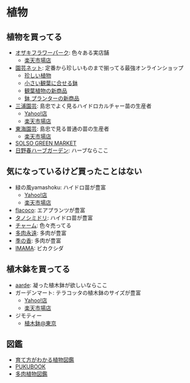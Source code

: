 # 植物
##  植物を買ってる
* [オザキフラワーパーク](https://ozaki-flowerpark.co.jp/): 色々ある実店舗
	* [楽天市場店](https://www.rakuten.co.jp/ozaki-flowerpark/)
* [園芸ネット](https://www.engei.net/): 定番から珍しいものまで揃ってる最強オンラインショップ
	*  [珍しい植物](https://www.engei.net/PathBrowse.asp?Pagename=green:Bizarre) 
	*  [小さい観葉に合せる鉢](https://www.engei.net/PathBrowse.asp?Pagename=green:pot_goods&o=l) 
	*  [観葉植物の新商品](https://www.engei.net/NewGoods.asp?path=026) 
	*  [鉢 プランターの新商品](https://www.engei.net/NewGoods.asp?path=030) 
* [三浦園芸](http://miuraengei.com/dictionary/index.php): 島忠でよく見るハイドロカルチャー苗の生産者
	* [Yahoo!店](https://store.shopping.yahoo.co.jp/julli/)
	* [楽天市場店](https://www.rakuten.co.jp/julli/)
* [東海園芸](http://www.opte.co.jp/items%20list.html): 島忠で見る普通の苗の生産者
	* [楽天市場店](https://www.rakuten.co.jp/opte/)
* [SOLSO GREEN MARKET](https://solsogreenmarket.com/)
* [日野春ハーブガーデン](http://www.hinoharu.com/): ハーブならここ

## 気になっているけど買ったことはない
* 緑の風yamashoku: ハイドロ苗が豊富
	* [Yahoo!店](https://store.shopping.yahoo.co.jp/hanatusin/)
	* [楽天市場店](https://www.rakuten.co.jp/hanatusin/)
* [flacoco](https://shopping.geocities.jp/flacoco/): エアプランツが豊富
* [タノシミドリ](https://www.rakuten.co.jp/tanoshimidori/): ハイドロ苗が豊富
* [チャーム](https://item.rakuten.co.jp/chanet/c/0000007754/): 色々売ってる
* [多肉永遠](http://www.tanikutoha.jp/index.html): 多肉が豊富
* [季の香](https://item.rakuten.co.jp/u-kinoka/c/0000000126/): 多肉が豊富
* [IMAMA](https://imama-net.com/): ビカクシダ

## 植木鉢を買ってる
* [aarde](https://www.aarde-pot.com/): 凝った植木鉢が欲しいならここ
* ガーデンマート: テラコッタの植木鉢のサイズが豊富
	* [Yahoo!店](https://shopping.geocities.jp/gardenmart/)
	* [楽天市場店](https://www.rakuten.ne.jp/gold/gmart/)
* ジモティー
	* [植木鉢@東京](https://jmty.jp/tokyo/sale?keyword=%E6%A4%8D%E6%9C%A8%E9%89%A2)

## 図鑑
* [育て方がわかる植物図鑑](https://www.shuminoengei.jp/?a=page_p_top)
* [PUKUBOOK](https://pukubook.jp/)
* [多肉植物図鑑](http://cactoloco.jp/dic/index.html)